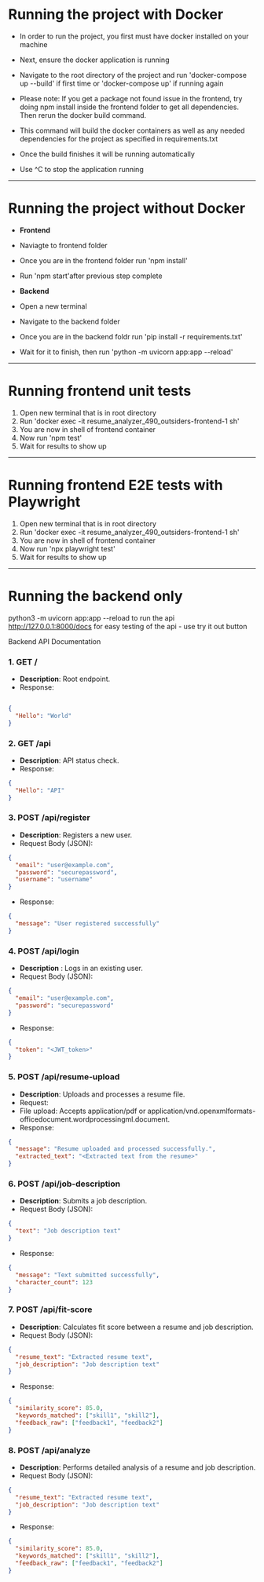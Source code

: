 # Running the project with Docker

- In order to run the project, you first must have docker installed on your machine

- Next, ensure the docker application is running

- Navigate to the root directory of the project and run 'docker-compose up --build' if first time or 'docker-compose up' if running again

- Please note: If you get a package not found issue in the frontend, try doing npm install inside the frontend folder to get all dependencies. Then rerun the docker build command.

- This command will build the docker containers as well as any needed dependencies for the project as specified in requirements.txt

- Once the build finishes it will be running automatically

- Use ^C to stop the application running

---
# Running the project without Docker
- **Frontend**
 - Naviagte to frontend folder
 - Once you are in the frontend folder run 'npm install'
 - Run 'npm start'after previous step complete
 

 - **Backend**
 - Open a new terminal
 - Navigate to the backend folder
 - Once you are in the backend foldr run 'pip install -r requirements.txt'
 - Wait for it to finish, then run 'python -m uvicorn app:app --reload'

 ---

# Running frontend unit tests
1. Open new terminal that is in root directory
2. Run 'docker exec -it resume_analyzer_490_outsiders-frontend-1 sh'
3. You are now in shell of frontend container
4. Now run 'npm test'
5. Wait for results to show up 
 
---

# Running frontend E2E tests with Playwright
1. Open new terminal that is in root directory
2. Run 'docker exec -it resume_analyzer_490_outsiders-frontend-1 sh'
3. You are now in shell of frontend container
4. Now run 'npx playwright test'
5. Wait for results to show up 

---

# Running the backend only
python3 -m uvicorn app:app --reload to run the api
http://127.0.0.1:8000/docs for easy testing of the api - use try it out button

Backend API Documentation
### **1. GET /**
- **Description**: Root endpoint.
- Response:
```json

{
  "Hello": "World"
}
```

### **2. GET /api**
- **Description**: API status check.
- Response:
```json
{
  "Hello": "API"
}
```

### **3. POST /api/register**
- **Description**: Registers a new user.
- Request Body (JSON):
```json
{
  "email": "user@example.com",
  "password": "securepassword",
  "username": "username"
}
```

- Response:
```json
{
  "message": "User registered successfully"
}
```

### **4. POST /api/login**
- **Description** : Logs in an existing user.
- Request Body (JSON):
``` json
{
  "email": "user@example.com",
  "password": "securepassword"
}
```
- Response:
```json
{
  "token": "<JWT_token>"
}
```
### **5. POST /api/resume-upload**
- **Description**: Uploads and processes a resume file.
- Request:
- File upload: Accepts application/pdf or application/vnd.openxmlformats-officedocument.wordprocessingml.document.
- Response:
```json
{
  "message": "Resume uploaded and processed successfully.",
  "extracted_text": "<Extracted text from the resume>"
}
```

### **6. POST /api/job-description**
- **Description**: Submits a job description.
- Request Body (JSON):
```json
{
  "text": "Job description text"
}
```
- Response:
```json
{
  "message": "Text submitted successfully",
  "character_count": 123
}
```

### **7. POST /api/fit-score**
- **Description**: Calculates fit score between a resume and job description.
- Request Body (JSON):
```json
{
  "resume_text": "Extracted resume text",
  "job_description": "Job description text"
}
```
- Response:
```json
{
  "similarity_score": 85.0,
  "keywords_matched": ["skill1", "skill2"],
  "feedback_raw": ["feedback1", "feedback2"]
}
```
### **8. POST /api/analyze**
- **Description**: Performs detailed analysis of a resume and job description.
- Request Body (JSON):
```json
{
  "resume_text": "Extracted resume text",
  "job_description": "Job description text"
}
```
- Response:
```json
{
  "similarity_score": 85.0,
  "keywords_matched": ["skill1", "skill2"],
  "feedback_raw": ["feedback1", "feedback2"]
}
```
